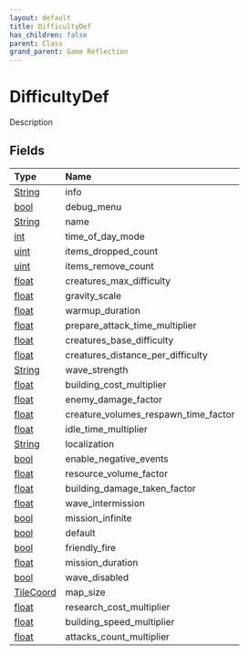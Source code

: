 ```yaml
---
layout: default
title: DifficultyDef
has_children: false
parent: Class
grand_parent: Game Reflection
---
```

# DifficultyDef
Description 

## Fields

| Type | Name |
|:----------|:--------------|
| [String](/riftbreaker-wiki/docs/game-reflection/components/string/) | info |
| [bool](/riftbreaker-wiki/docs/game-reflection/components/bool/) | debug_menu |
| [String](/riftbreaker-wiki/docs/game-reflection/components/string/) | name |
| [int](/riftbreaker-wiki/docs/game-reflection/enums/int/) | time_of_day_mode |
| [uint](/riftbreaker-wiki/docs/game-reflection/components/uint/) | items_dropped_count |
| [uint](/riftbreaker-wiki/docs/game-reflection/components/uint/) | items_remove_count |
| [float](/riftbreaker-wiki/docs/game-reflection/components/float/) | creatures_max_difficulty |
| [float](/riftbreaker-wiki/docs/game-reflection/components/float/) | gravity_scale |
| [float](/riftbreaker-wiki/docs/game-reflection/components/float/) | warmup_duration |
| [float](/riftbreaker-wiki/docs/game-reflection/components/float/) | prepare_attack_time_multiplier |
| [float](/riftbreaker-wiki/docs/game-reflection/components/float/) | creatures_base_difficulty |
| [float](/riftbreaker-wiki/docs/game-reflection/components/float/) | creatures_distance_per_difficulty |
| [String](/riftbreaker-wiki/docs/game-reflection/components/string/) | wave_strength |
| [float](/riftbreaker-wiki/docs/game-reflection/components/float/) | building_cost_multiplier |
| [float](/riftbreaker-wiki/docs/game-reflection/components/float/) | enemy_damage_factor |
| [float](/riftbreaker-wiki/docs/game-reflection/components/float/) | creature_volumes_respawn_time_factor |
| [float](/riftbreaker-wiki/docs/game-reflection/components/float/) | idle_time_multiplier |
| [String](/riftbreaker-wiki/docs/game-reflection/components/string/) | localization |
| [bool](/riftbreaker-wiki/docs/game-reflection/components/bool/) | enable_negative_events |
| [float](/riftbreaker-wiki/docs/game-reflection/components/float/) | resource_volume_factor |
| [float](/riftbreaker-wiki/docs/game-reflection/components/float/) | building_damage_taken_factor |
| [float](/riftbreaker-wiki/docs/game-reflection/components/float/) | wave_intermission |
| [bool](/riftbreaker-wiki/docs/game-reflection/components/bool/) | mission_infinite |
| [bool](/riftbreaker-wiki/docs/game-reflection/components/bool/) | default |
| [bool](/riftbreaker-wiki/docs/game-reflection/components/bool/) | friendly_fire |
| [float](/riftbreaker-wiki/docs/game-reflection/components/float/) | mission_duration |
| [bool](/riftbreaker-wiki/docs/game-reflection/components/bool/) | wave_disabled |
| [TileCoord](/riftbreaker-wiki/docs/game-reflection/classes/tile_coord/) | map_size |
| [float](/riftbreaker-wiki/docs/game-reflection/components/float/) | research_cost_multiplier |
| [float](/riftbreaker-wiki/docs/game-reflection/components/float/) | building_speed_multiplier |
| [float](/riftbreaker-wiki/docs/game-reflection/components/float/) | attacks_count_multiplier |

